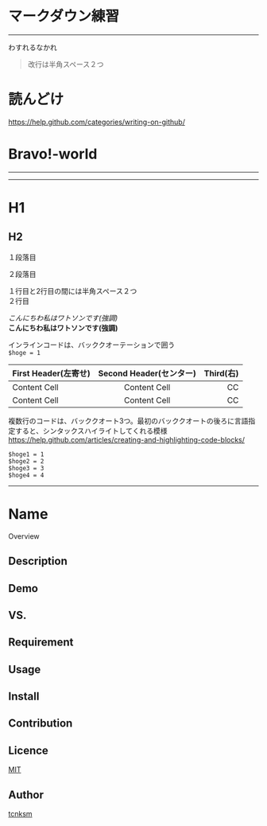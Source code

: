 # マークダウン練習
***
わすれるなかれ
> 改行は半角スペース２つ  

# 読んどけ
https://help.github.com/categories/writing-on-github/

# Bravo!-world
***
---
# H1
## H2

１段落目

２段落目

１行目と2行目の間には半角スペース２つ  
２行目

*こんにちわ私はワトソンです(強調)*  
**こんにちわ私はワトソンです(強調)**

インラインコードは、バッククオーテーションで囲う  
`$hoge = 1`

|First Header(左寄せ)|Second Header(センター)|Third(右) |
|:-------------|:-------------:|------:|
|Content Cell|Content Cell|CC|
|Content Cell|Content Cell|CC|


複数行のコードは、バッククオート3つ。最初のバッククオートの後ろに言語指定すると、シンタックスハイライトしてくれる模様
https://help.github.com/articles/creating-and-highlighting-code-blocks/

```
$hoge1 = 1
$hoge2 = 2
$hoge3 = 3
$hoge4 = 4
```

---
Name
====

Overview

## Description

## Demo

## VS. 

## Requirement

## Usage

## Install

## Contribution

## Licence

[MIT](https://github.com/tcnksm/tool/blob/master/LICENCE)

## Author

[tcnksm](https://github.com/tcnksm)
